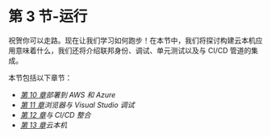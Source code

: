 # 第 3 节-运行

祝贺你可以走路。现在让我们学习如何跑步！在本节中，我们将探讨构建云本机应用意味着什么，我们还将介绍联邦身份、调试、单元测试以及与 CI/CD 管道的集成。

本节包括以下章节：

*   [*第 10 章*](10.html#_idTextAnchor206)*部署到 AWS 和 Azure*
*   [*第 11 章*](11.html#_idTextAnchor227)*浏览器与 Visual Studio 调试*
*   [*第 12 章*](12.html#_idTextAnchor252)*与 CI/CD 整合*
*   [*第 13 章*](13.html#_idTextAnchor276)*云本机*